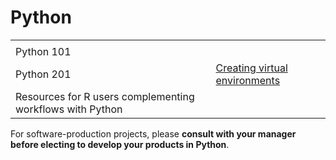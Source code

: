 # Python

| | |
| :-- | :-- |
| | |
| Python 101 |  |
| Python 201 | [Creating virtual environments](https://docs.google.com/presentation/d/1Tc6bMM7UWm92aahi-pleJUBNRh_fDl_D7jgNZbErbY4/) |
| Resources for R users complementing workflows with Python | |

For software-production projects, please **consult with your manager before electing to develop your products in Python**.  


 
